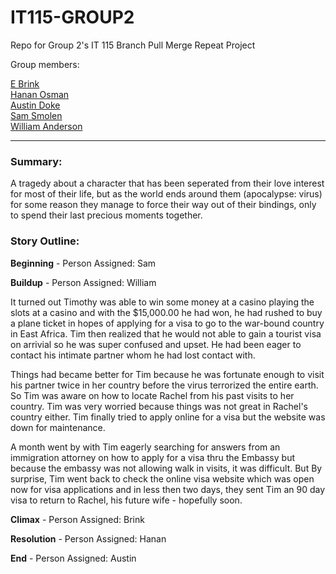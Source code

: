 # IT115-GROUP2
Repo for Group 2's IT 115 Branch Pull Merge Repeat Project

Group members: 

[E Brink](https://github.com/brinkbrink)     
[Hanan Osman](https://github.com/heosman)      
[Austin Doke](https://github.com/ALDoke)    
[Sam Smolen](https://github.com/Sam-Smolen)    
[William Anderson](https://github.com/sstar691969)     

***

### Summary: 

A tragedy about a character that has been seperated from their love interest for most of their life, but as the world ends around them (apocalypse: virus) for some reason they manage to force their way out of their bindings, only to spend their last precious moments together. 

### Story Outline:

**Beginning** - Person Assigned: Sam  

**Buildup** - Person Assigned: William    

It turned out Timothy was able to win some money at a casino playing the slots at a casino and with the $15,000.00 he had won, he had rushed to buy a plane ticket in hopes of applying for a visa to go to the war-bound country in East Africa. Tim then realized that he would not able to gain a tourist visa on arrivial so he was super confused and upset. He had been eager to contact his intimate partner whom he had lost contact with. 

Things had became better for Tim because he was fortunate enough to visit his partner twice in her country before the virus terrorized the entire earth. So Tim was aware on how to locate Rachel from his past visits to her country. Tim was very worried because things was not great in Rachel's country either.  Tim finally tried to apply online for a visa but the website was down for maintenance. 

A month went by with Tim eagerly searching for answers from an immigration attorney on how to apply for a visa thru the Embassy but because the embassy was not allowing walk in visits, it was difficult. But By surprise, Tim went back to check the online visa website which was open now for visa applications and in less then two days, they sent Tim an 90 day visa to return to Rachel, his future wife - hopefully soon.

**Climax** - Person Assigned:  Brink  

**Resolution** - Person Assigned:  Hanan    
<!----by William: you Austin and Hanan may have shared ending together, maybe--->

**End** - Person Assigned: Austin  

